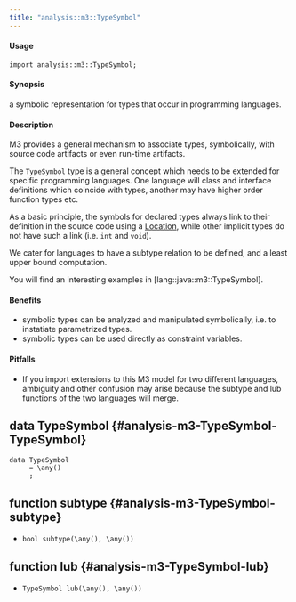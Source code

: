 ```yaml
---
title: "analysis::m3::TypeSymbol"
---
```


#### Usage

`import analysis::m3::TypeSymbol;`


#### Synopsis

a symbolic representation for types that occur in programming languages.

#### Description

M3 provides a general mechanism to associate types, symbolically, with source code artifacts or even run-time artifacts.

The `TypeSymbol` type is a general concept which needs to be extended for specific programming languages. One language will 
class and interface definitions which coincide with types, another may have higher order function types etc.

As a basic principle, the symbols for declared types always link to their definition in the source code using a [Location](../../../Rascal/Expressions/Values/Location),
while other implicit types do not have such a link (i.e. `int` and `void`).

We cater for languages to have a subtype relation to be defined, and a least upper bound computation. 

You will find an interesting examples in [lang::java::m3::TypeSymbol].



#### Benefits

*  symbolic types can be analyzed and manipulated symbolically, i.e. to instatiate parametrized types.
*  symbolic types can be used directly as constraint variables.

#### Pitfalls

*  If you import extensions to this M3 model for two different languages, ambiguity and other confusion may arise 
because the subtype and lub functions of the two languages will merge.


## data TypeSymbol {#analysis-m3-TypeSymbol-TypeSymbol}

```rascal
data TypeSymbol  
     = \any()
     ;
```

## function subtype {#analysis-m3-TypeSymbol-subtype}

* ``bool subtype(\any(), \any())``

## function lub {#analysis-m3-TypeSymbol-lub}

* ``TypeSymbol lub(\any(), \any())``

